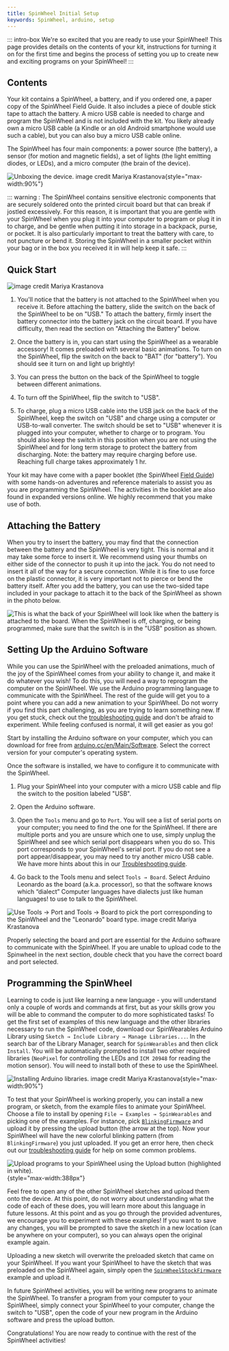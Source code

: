 ```yaml
---
title: SpinWheel Initial Setup
keywords: SpinWheel, arduino, setup
---
```


::: intro-box
We're so excited that you are ready to use your SpinWheel! This page provides details on
the contents of your kit, instructions for turning it on for the first time and begins the
process of setting you up to create new and exciting programs on your SpinWheel!
:::

## Contents

Your kit contains a SpinWheel, a battery, and if you ordered one, a paper copy of the SpinWheel Field Guide. 
It also includes a piece of double stick tape to attach the battery.
A micro USB cable is needed to charge and program the SpinWheel and is not included with the kit. 
You likely already own a micro USB cable (a Kindle or an old Android smartphone would use such a cable), but you can also buy a micro USB cable online.

The SpinWheel has four main components: a power source (the battery), a sensor (for motion and magnetic fields), a set of lights (the light emitting diodes, or LEDs), and a micro computer (the brain of the device).

![Unboxing the device. <a class="imagecredit" href="https://monochra.com/">image credit Mariya Krastanova</a>](/images/quickstart/unboxing.small.png "Unboxing the device."){style="max-width:90%"}

::: warning :
The SpinWheel contains sensitive electronic components that are securely soldered onto the printed circuit board but that can break if jostled excessively. For this reason, it is important that you are gentle with your SpinWheel when you plug it into your computer to program or plug it in to charge, and be gentle when putting it into storage in a backpack, purse, or pocket. It is also particularly important to treat the battery with care, to not puncture or bend it. Storing the SpinWheel in a smaller pocket within your bag or in the box you received it in will help keep it safe. 
:::


## Quick Start

![<a class="imagecredit" href="https://monochra.com/">image credit Mariya Krastanova</a>](/images/quickstart/arduino_library_setup.small.png "Arduino setup.")

1. You'll notice that the battery is not attached to the SpinWheel when you receive it. Before attaching the battery, slide the switch on the back of the SpinWheel to be on "USB." To attach the battery, firmly insert the battery connector into the battery jack on the circuit board. If you have difficulty, then read the section on "Attaching the Battery" below. 

2. Once the battery is in, you can start using the SpinWheel as a wearable accessory! It comes preloaded with several basic animations. To turn on the SpinWheel, flip the switch on the back to "BAT" (for "battery"). You should see it turn on and light up brightly! 

3. You can press the button on the back of the SpinWheel to toggle between different animations. 

4. To turn off the SpinWheel, flip the switch to "USB".

5. To charge, plug a micro USB cable into the USB jack on the back of the SpinWheel, keep the switch on "USB" and charge using a computer or USB-to-wall converter. The switch should be set to "USB" whenever it is plugged into your computer, whether to charge or to program. You should also keep the switch in this position when you are not using the SpinWheel and for long term storage to protect the battery from discharging. Note: the battery may require charging before use. Reaching full charge takes approximately 1 hr.

Your kit may have come with a paper booklet (the SpinWheel [Field Guide](/book)) with some hands-on adventures and reference materials to assist you as you are programming the SpinWheel. The activities in the booklet are also found in expanded versions online. We highly recommend that you make use of both. 

## Attaching the Battery

When you try to insert the battery, you may find that the connection between the battery and the SpinWheel is very tight. 
This is normal and it may take some force to insert it. 
We recommend using your thumbs on either side of the connector to push it up into the jack. 
You do not need to insert it all of the way for a secure connection.
While it is fine to use force on the plastic connector, it is very important not to pierce or bend the battery itself.
After you add the battery, you can use the two-sided tape included in your package to attach it to the back of the SpinWheel as shown in the photo below.

![This is what the back of your SpinWheel will look like when the battery is attached to the board. When the SpinWheel is off, charging, or being programmed, make sure that the switch is in the "USB" position as shown.](/images/quickstart/battery_back.jpg "Here is an image of what the battery will look like when it added onto the board.")



## Setting Up the Arduino Software

While you can use the SpinWheel with the preloaded animations, much of the joy of the SpinWheel comes from your ability to change it, and make it do whatever you wish! To do this, you will need a way to reprogram the computer on the SpinWheel. We use the Arduino programming language to communicate with the SpinWheel. The rest of the guide will get you to a point where you can add a new animation to your SpinWheel. Do not worry if you find this part challenging, as you are trying to learn something new. If you get stuck, check out the [troubleshooting guide](/troubleshoot) and don't be afraid to experiment. While feeling confused is normal, it will get easier as you go!

Start by installing the Arduino software on your computer, which you can download for free from [arduino.cc/en/Main/Software](https://arduino.cc/en/Main/Software#download). Select the correct version for your computer's operating system.

Once the software is installed, we have to configure it to communicate with the SpinWheel.

1. Plug your SpinWheel into your computer with a micro USB cable and flip the switch to the position labeled "USB". 

2. Open the Arduino software. 

3. Open the `Tools` menu and go to `Port`. You will see a list of serial ports on your computer; you need to find the one for the SpinWheel. If there are multiple ports and you are unsure which one to use, simply unplug the SpinWheel and see which serial port disappears when you do so. This port corresponds to your SpinWheel's serial port. If you do not see a port appear/disappear, you may need to try another micro USB cable. We have more hints about this in our [Troubleshooting guide](/troubleshoot).

4. Go back to the Tools menu and select `Tools → Board`. Select Arduino Leonardo as the board (a.k.a. processor), so that the software knows which <span class="footnote">“dialect” <span>Computer languages have dialects just like human languages!</span></span> to use to talk to the SpinWheel.

![Use `Tools → Port` and `Tools → Board` to pick the port corresponding to the SpinWheel and the "Leonardo" board type. <a class="imagecredit" href="https://monochra.com/">image credit Mariya Krastanova</a>](/images/quickstart/port_and_board_screenshot.png "Use `Tools→ Port` and `Tools→ Board` to change the settings on the Arduino software.")

Properly selecting the board and port are essential for the Arduino software to communicate with the SpinWheel. If you are unable to upload code to the Spinwheel in the next section, double check that you have the correct board and port selected.

## Programming the SpinWheel

Learning to code is just like learning a new language - you will understand only a couple of words and commands at first, but as your skills grow you will be able to command the computer to do more sophisticated tasks! To get the first set of examples of this new language and the other libraries necessary to run the SpinWheel code, download our SpinWearables Arduino Library using `Sketch → Include Library → Manage Libraries...`. In the search bar of the Library Manager, search for `SpinWearables` and then click `Install`. You will be automatically prompted to install two other required libraries (`NeoPixel` for controlling the LEDs and `ICM 20948` for reading the motion sensor). You will need to install both of these to use the SpinWheel.

![Installing Arduino libraries. <a class="imagecredit" href="https://monochra.com/">image credit Mariya Krastanova</a>](/images/quickstart/adding_libraries_screenshot.png "Installing Arduino libraries."){style="max-width:90%"}

To test that your SpinWheel is working properly, you can install a new program, or sketch, from the example files to animate your SpinWheel. 
Choose a file to install by opening `File → Examples → SpinWearables` and picking one of the examples. 
For instance, pick [`BlinkingFirmware`](/codedoc/examples/BlinkingFirmware) and upload it by pressing the upload button (the arrow at the top). 
Now your SpinWheel will have the new colorful blinking pattern (from `BlinkingFirmware`) you just uploaded. 
If you get an error here, then check out our [troubleshooting guide](/troubleshoot) for help on some common problems.

![Upload programs to your SpinWheel using the `Upload` button (highlighted in white).](/images/quickstart/upload_button_screenshot.png "Upload programs to your SpinWheel using the `Upload` button (highlighted in white)."){style="max-width:388px"}

Feel free to open any of the other SpinWheel sketches and upload them onto the device.
At this point, do not worry about understanding what the code of each of these does, 
you will learn more about this language in future lessons.
At this point and as you go through the provided adventures,
we encourage you to experiment with these examples! 
If you want to save any changes, you will be prompted to save the sketch in a new location (can be anywhere on your computer), so you can always open the original example again.

Uploading a new sketch will overwrite the preloaded sketch that came on your SpinWheel. 
If you want your SpinWheel to have the sketch that was preloaded on the SpinWheel again, simply open the [`SpinWheelStockFirmware`](/codedoc/examples/SpinWheelStockFirmware) example and upload it.

In future SpinWheel activities, you will be writing new programs to animate the SpinWheel. 
To transfer a program from your computer to your SpinWheel, 
simply connect your SpinWheel to your computer, change the switch to "USB", 
open the code of your new program in the Arduino software and press the upload button. 
 
Congratulations! You are now ready to continue with the rest of the SpinWheel activities!
